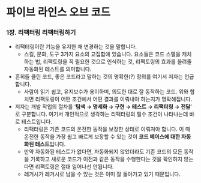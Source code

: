 # 파이브 라인스 오브 코드

### 1장. 리팩터링 리팩터링하기

- 리팩터링이란 기능을 유지한 채 변경하는 것을 말합니다.
    - 스킬, 문화, 도구 3가지 요소의 교집합에 있습니다. 요소들은 코드 스멜을 캐치하는 법, 리팩토링을 꼭 필요한 것으로 인식하는 것, 리팩토링의 효과를 올려줄 자동화된 테스트를 의미합니다.
- 흔히들 클린 코드, 좋은 코드라고 말하는 것의 명확한(?) 정의를 여기서 저자는 언급합니다.
    - 사람이 읽기 쉽고, 유지보수가 용이하며, 의도한 대로 잘 동작하는 코드. 위와 합치면 리팩토링이 어떤 조건에서 어떤 결과를 이뤄내야 하는지가 명확해집니다.
- 저자는 개발 작업의 절차를 ‘**탐색 → 명세화 → 구현 → 테스트 → 리팩터링 → 전달**’ 로 구분합니다. 여기서 개인적으로 생각하는 리팩터링의 필수 조건이 나타나는데 바로 테스트입니다.
    - 리팩터링은 기존 코드의 온전한 동작을 보장한 상태로 이뤄져야 합니다. 이 때 온전한 동작을 가장 쉽고 빠르게 보장할 수 있는 것이 **코드 베이스에 대한 자동화된 테스트**입니다.
    - 만약 자동화된 테스트가 없다면, 자동화되지 않았더라도 기존 코드의 모든 동작을 기록하고 새로운 코드가 이전과 같은 동작을 수행한다는 것을 확인하지 않는다면 리팩토링은 절대 일어나선 안됩니다.
    - 레거시가 레거시로 남을 수 있는 것은 이미 잘 돌아가고 있기 때문입니다.
